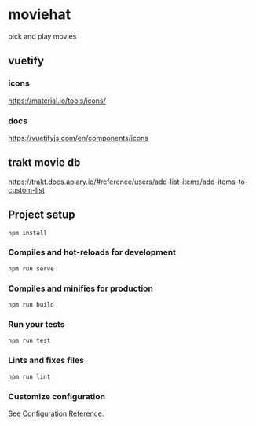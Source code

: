 # moviehat

pick and play movies


## vuetify 

### icons
https://material.io/tools/icons/

### docs
https://vuetifyjs.com/en/components/icons


## trakt movie db
https://trakt.docs.apiary.io/#reference/users/add-list-items/add-items-to-custom-list


## Project setup
```
npm install
```

### Compiles and hot-reloads for development
```
npm run serve
```

### Compiles and minifies for production
```
npm run build
```

### Run your tests
```
npm run test
```

### Lints and fixes files
```
npm run lint
```

### Customize configuration
See [Configuration Reference](https://cli.vuejs.org/config/).
